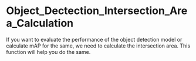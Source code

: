 # Object_Dectection_Intersection_Area_Calculation
If you want to evaluate the performance of the object detection model or calculate mAP for the same, we need to calculate the intersection area. This function will help you do the same.
